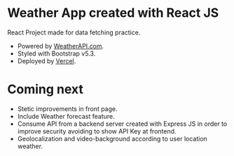 # Weather App created with React JS

React Project made for data fetching practice. <br>
- Powered by <a href="https://www.weatherapi.com/">WeatherAPI.com</a>.
- Styled with Bootstrap v5.3.
- Deployed by <a href="https://vercel.com">Vercel</a>.

# Coming next
- Stetic improvements in front page. 
- Include Weather forecast feature.
- Consume API from a backend server created with Express JS in order to improve security avoiding to show API Key at frontend.
- Geolocalization and video-background according to user location weather.




